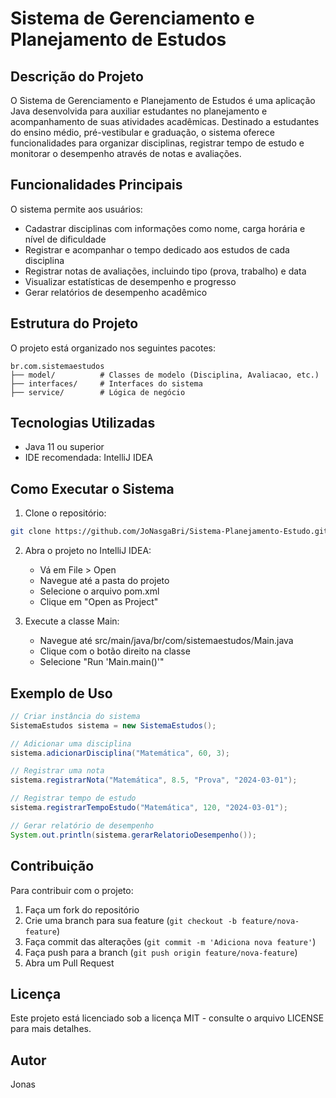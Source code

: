 # Sistema de Gerenciamento e Planejamento de Estudos

## Descrição do Projeto

O Sistema de Gerenciamento e Planejamento de Estudos é uma aplicação Java desenvolvida para auxiliar estudantes no planejamento e acompanhamento de suas atividades acadêmicas. Destinado a estudantes do ensino médio, pré-vestibular e graduação, o sistema oferece funcionalidades para organizar disciplinas, registrar tempo de estudo e monitorar o desempenho através de notas e avaliações.

## Funcionalidades Principais

O sistema permite aos usuários:

- Cadastrar disciplinas com informações como nome, carga horária e nível de dificuldade
- Registrar e acompanhar o tempo dedicado aos estudos de cada disciplina
- Registrar notas de avaliações, incluindo tipo (prova, trabalho) e data
- Visualizar estatísticas de desempenho e progresso
- Gerar relatórios de desempenho acadêmico

## Estrutura do Projeto

O projeto está organizado nos seguintes pacotes:

```
br.com.sistemaestudos
├── model/          # Classes de modelo (Disciplina, Avaliacao, etc.)
├── interfaces/     # Interfaces do sistema
├── service/        # Lógica de negócio         
```

## Tecnologias Utilizadas

- Java 11 ou superior
- IDE recomendada: IntelliJ IDEA

## Como Executar o Sistema

1. Clone o repositório:
```bash
git clone https://github.com/JoNasgaBri/Sistema-Planejamento-Estudo.git
```

2. Abra o projeto no IntelliJ IDEA:
   - Vá em File > Open
   - Navegue até a pasta do projeto
   - Selecione o arquivo pom.xml
   - Clique em "Open as Project"

3. Execute a classe Main:
   - Navegue até src/main/java/br/com/sistemaestudos/Main.java
   - Clique com o botão direito na classe
   - Selecione "Run 'Main.main()'"

## Exemplo de Uso

```java
// Criar instância do sistema
SistemaEstudos sistema = new SistemaEstudos();

// Adicionar uma disciplina
sistema.adicionarDisciplina("Matemática", 60, 3);

// Registrar uma nota
sistema.registrarNota("Matemática", 8.5, "Prova", "2024-03-01");

// Registrar tempo de estudo
sistema.registrarTempoEstudo("Matemática", 120, "2024-03-01");

// Gerar relatório de desempenho
System.out.println(sistema.gerarRelatorioDesempenho());
```

## Contribuição

Para contribuir com o projeto:

1. Faça um fork do repositório
2. Crie uma branch para sua feature (`git checkout -b feature/nova-feature`)
3. Faça commit das alterações (`git commit -m 'Adiciona nova feature'`)
4. Faça push para a branch (`git push origin feature/nova-feature`)
5. Abra um Pull Request

## Licença

Este projeto está licenciado sob a licença MIT - consulte o arquivo LICENSE para mais detalhes.

## Autor

Jonas
